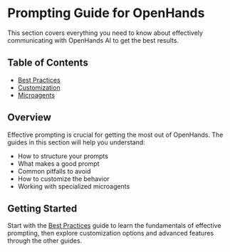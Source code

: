 # Prompting Guide for OpenHands

This section covers everything you need to know about effectively communicating with OpenHands AI to get the best results.

## Table of Contents

- [Best Practices](best-practices.md)
- [Customization](customization.md)
- [Microagents](microagents.md)

## Overview

Effective prompting is crucial for getting the most out of OpenHands. The guides in this section will help you understand:
- How to structure your prompts
- What makes a good prompt
- Common pitfalls to avoid
- How to customize the behavior
- Working with specialized microagents

## Getting Started

Start with the [Best Practices](best-practices.md) guide to learn the fundamentals of effective prompting, then explore customization options and advanced features through the other guides.
